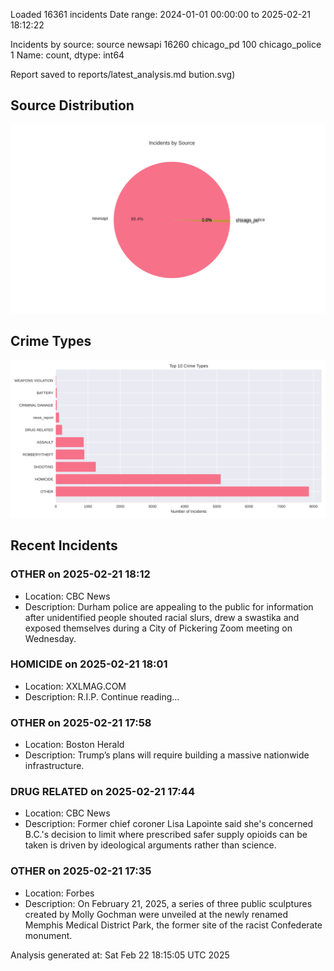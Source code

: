 
Loaded 16361 incidents
Date range: 2024-01-01 00:00:00 to 2025-02-21 18:12:22

Incidents by source:
source
newsapi           16260
chicago_pd          100
chicago_police        1
Name: count, dtype: int64

Report saved to reports/latest_analysis.md
bution.svg)

## Source Distribution
![Source Distribution](images/source_distribution.svg)

## Crime Types
![Crime Types](images/crime_types.svg)

## Recent Incidents

### OTHER on 2025-02-21 18:12
- Location: CBC News
- Description: Durham police are appealing to the public for information after unidentified people shouted racial slurs, drew a swastika and exposed themselves during a City of Pickering Zoom meeting on Wednesday.


### HOMICIDE on 2025-02-21 18:01
- Location: XXLMAG.COM
- Description: R.I.P. Continue reading…


### OTHER on 2025-02-21 17:58
- Location: Boston Herald
- Description: Trump’s plans will require building a massive nationwide infrastructure.


### DRUG RELATED on 2025-02-21 17:44
- Location: CBC News
- Description: Former chief coroner Lisa Lapointe said she's concerned B.C.'s decision to limit where prescribed safer supply opioids can be taken is driven by ideological arguments rather than science.


### OTHER on 2025-02-21 17:35
- Location: Forbes
- Description: On February 21, 2025, a series of three public sculptures created by Molly Gochman were unveiled at the newly renamed Memphis Medical District Park, the former site of the racist Confederate monument.

Analysis generated at: Sat Feb 22 18:15:05 UTC 2025
